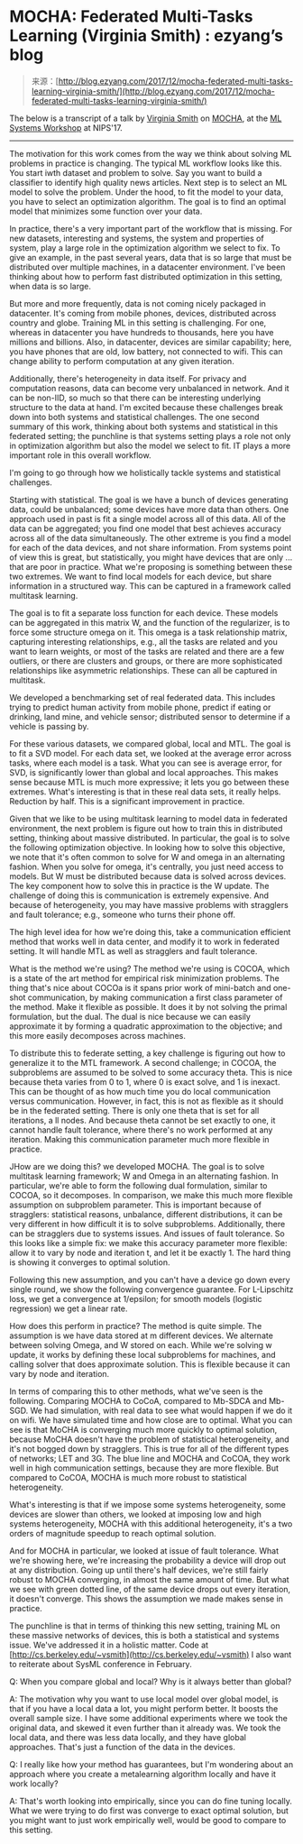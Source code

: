 <!--yml
category: 未分类
date: 2024-07-01 18:16:59
-->

# MOCHA: Federated Multi-Tasks Learning (Virginia Smith) : ezyang’s blog

> 来源：[http://blog.ezyang.com/2017/12/mocha-federated-multi-tasks-learning-virginia-smith/](http://blog.ezyang.com/2017/12/mocha-federated-multi-tasks-learning-virginia-smith/)

The below is a transcript of a talk by [Virginia Smith](https://people.eecs.berkeley.edu/~vsmith/) on [MOCHA](https://arxiv.org/abs/1705.10467), at the [ML Systems Workshop](https://nips.cc/Conferences/2017/Schedule?showEvent=8774) at NIPS'17.

* * *

The motivation for this work comes from the way we think about solving ML problems in practice is changing. The typical ML workflow looks like this. You start iwth dataset and problem to solve. Say you want to build a classifier to identify high quality news articles. Next step is to select an ML model to solve the problem. Under the hood, to fit the model to your data, you have to select an optimization algorithm. The goal is to find an optimal model that minimizes some function over your data.

In practice, there's a very important part of the workflow that is missing. For new datasets, interesting and systems, the system and properties of system, play a large role in the optimization algorithm we select to fix. To give an example, in the past several years, data that is so large that must be distributed over multiple machines, in a datacenter environment. I've been thinking about how to perform fast distributed optimization in this setting, when data is so large.

But more and more frequently, data is not coming nicely packaged in datacenter. It's coming from mobile phones, devices, distributed across country and globe. Training ML in this setting is challenging. For one, whereas in datacenter you have hundreds to thousands, here you have millions and billions. Also, in datacenter, devices are similar capability; here, you have phones that are old, low battery, not connected to wifi. This can change ability to perform computation at any given iteration.

Additionally, there's heterogeneity in data itself. For privacy and computation reasons, data can become very unbalanced in network. And it can be non-IID, so much so that there can be interesting underlying structure to the data at hand. I'm excited because these challenges break down into both systems and statistical challenges. The one second summary of this work, thinking about both systems and statistical in this federated setting; the punchline is that systems setting plays a role not only in optimization algorithm but also the model we select to fit. IT plays a more important role in this overall workflow.

I'm going to go through how we holistically tackle systems and statistical challenges.

Starting with statistical. The goal is we have a bunch of devices generating data, could be unbalanced; some devices have more data than others. One approach used in past is fit a single model across all of this data. All of the data can be aggregated; you find one model that best achieves accuracy across all of the data simultaneously. The other extreme is you find a model for each of the data devices, and not share information. From systems point of view this is great, but statistically, you might have devices that are only ... that are poor in practice. What we're proposing is something between these two extremes. We want to find local models for each device, but share information in a structured way. This can be captured in a framework called multitask learning.

The goal is to fit a separate loss function for each device. These models can be aggregated in this matrix W, and the function of the regularizer, is to force some structure omega on it. This omega is a task relationship matrix, capturing interesting relationships, e.g., all the tasks are related and you want to learn weights, or most of the tasks are related and there are a few outliers, or there are clusters and groups, or there are more sophisticated relationships like asymmetric relationships. These can all be captured in multitask.

We developed a benchmarking set of real federated data. This includes trying to predict human activity from mobile phone, predict if eating or drinking, land mine, and vehicle sensor; distributed sensor to determine if a vehicle is passing by.

For these various datasets, we compared global, local and MTL. The goal is to fit a SVD model. For each data set, we looked at the average error across tasks, where each model is a task. What you can see is average error, for SVD, is significantly lower than global and local approaches. This makes sense because MTL is much more expressive; it lets you go between these extremes. What's interesting is that in these real data sets, it really helps. Reduction by half. This is a significant improvement in practice.

Given that we like to be using multitask learning to model data in federated environment, the next problem is figure out how to train this in distributed setting, thinking about massive distributed. In particular, the goal is to solve the following optimization objective. In looking how to solve this objective, we note that it's often common to solve for W and omega in an alternating fashion. When you solve for omega, it's centrally, you just need access to models. But W must be distributed because data is solved across devices. The key component how to solve this in practice is the W update. The challenge of doing this is communication is extremely expensive. And because of heterogeneity, you may have massive problems with stragglers and fault tolerance; e.g., someone who turns their phone off.

The high level idea for how we're doing this, take a communication efficient method that works well in data center, and modify it to work in federated setting. It will handle MTL as well as stragglers and fault tolerance.

What is the method we're using? The method we're using is COCOA, which is a state of the art method for empirical risk minimization problems. The thing that's nice about COCOa is it spans prior work of mini-batch and one-shot communication, by making communication a first class parameter of the method. Make it flexible as possible. It does it by not solving the primal formulation, but the dual. The dual is nice because we can easily approximate it by forming a quadratic approximation to the objective; and this more easily decomposes across machines.

To distribute this to federate setting, a key challenge is figuring out how to generalize it to the MTL framework. A second challenge; in COCOA, the subproblems are assumed to be solved to some accuracy theta. This is nice because theta varies from 0 to 1, where 0 is exact solve, and 1 is inexact. This can be thought of as how much time you do local communication versus communication. However, in fact, this is not as flexible as it should be in the federated setting. There is only one theta that is set for all iterations, a ll nodes. And because theta cannot be set exactly to one, it cannot handle fault tolerance, where there's no work performed at any iteration. Making this communication parameter much more flexible in practice.

JHow are we doing this? we developed MOCHA. The goal is to solve multitask learning framework; W and Omega in an alternating fashion. In particular, we're able to form the following dual formulation, similar to COCOA, so it decomposes. In comparison, we make this much more flexible assumption on subproblem parameter. This is important because of stragglers: statistical reasons, unbalance, different distributions, it can be very different in how difficult it is to solve subproblems. Additionally, there can be stragglers due to systems issues. And issues of fault tolerance. So this looks like a simple fix: we make this accuracy parameter more flexible: allow it to vary by node and iteration t, and let it be exactly 1\. The hard thing is showing it converges to optimal solution.

Following this new assumption, and you can't have a device go down every single round, we show the following convergence guarantee. For L-Lipschitz loss, we get a convergence at 1/epsilon; for smooth models (logistic regression) we get a linear rate.

How does this perform in practice? The method is quite simple. The assumption is we have data stored at m different devices. We alternate between solving Omega, and W stored on each. While we're solving w update, it works by defining these local subproblems for machines, and calling solver that does approximate solution. This is flexible because it can vary by node and iteration.

In terms of comparing this to other methods, what we've seen is the following. Comparing MOCHA to CoCoA, compared to Mb-SDCA and Mb-SGD. We had simulation, with real data to see what would happen if we do it on wifi. We have simulated time and how close are to optimal. What you can see is that MoCHA is converging much more quickly to optimal solution, because MoCHA doesn't have the problem of statistical heterogeneity, and it's not bogged down by stragglers. This is true for all of the different types of networks; LET and 3G. The blue line and MOCHA and CoCOA, they work well in high communication settings, because they are more flexible. But compared to CoCOA, MOCHA is much more robust to statistical heterogeneity.

What's interesting is that if we impose some systems heterogeneity, some devices are slower than others, we looked at imposing low and high systems heterogeneity, MOCHA with this additional heterogeneity, it's a two orders of magnitude speedup to reach optimal solution.

And for MOCHA in particular, we looked at issue of fault tolerance. What we're showing here, we're increasing the probability a device will drop out at any distribution. Going up until there's half devices, we're still fairly robust to MOCHA converging, in almost the same amount of time. But what we see with green dotted line, of the same device drops out every iteration, it doesn't converge. This shows the assumption we made makes sense in practice.

The punchline is that in terms of thinking this new setting, training ML on these massive networks of devices, this is both a statistical and systems issue. We've addressed it in a holistic matter. Code at [http://cs.berkeley.edu/~vsmith](http://cs.berkeley.edu/~vsmith) I also want to reiterate about SysML conference in February.

Q: When you compare global and local? Why is it always better than global?

A: The motivation why you want to use local model over global model, is that if you have a local data a lot, you might perform better. It boosts the overall sample size. I have some additional experiments where we took the original data, and skewed it even further than it already was. We took the local data, and there was less data locally, and they have global approaches. That's just a function of the data in the devices.

Q: I really like how your method has guarantees, but I'm wondering about an approach where you create a metalearning algorithm locally and have it work locally?

A: That's worth looking into empirically, since you can do fine tuning locally. What we were trying to do first was converge to exact optimal solution, but you might want to just work empirically well, would be good to compare to this setting.